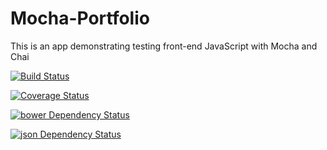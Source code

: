 # Mocha-Portfolio
This is an app demonstrating testing front-end JavaScript with Mocha and Chai

[![Build Status](https://travis-ci.org/jamesrico/Mocha-Portfolio.svg)](https://travis-ci.org/jamesrico/Mocha-Portfolio)

[![Coverage Status](https://coveralls.io/repos/jamesrico/Mocha-Portfolio/badge.svg)](https://coveralls.io/r/jamesrico/Mocha-Portfolio)

[![bower Dependency Status](https://www.versioneye.com/user/projects/54d8df79c1bbbd9bd70000df/badge.svg?style=flat)](https://www.versioneye.com/user/projects/54d8df79c1bbbd9bd70000df)

[![json Dependency Status](https://www.versioneye.com/user/projects/54d8df57c1bbbda013000002/badge.svg?style=flat)](https://www.versioneye.com/user/projects/54d8df57c1bbbda013000002)


